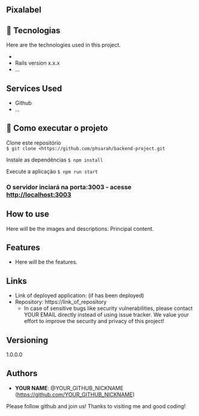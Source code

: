 ## Pixalabel
 

 
 
## :hammer: Tecnologias 
 
Here are the technologies used in this project.
 
* 
* Rails version x.x.x
* ...
 
 
## Services Used
 
* Github
* ...
 
 
## :rocket: Como executar o projeto

 Clone este repositório <br/>
`$ git clone <https://github.com/phsarah/backend-project.git`

 Instale as dependências
`$ npm install`

 Execute a aplicação 
`$ npm run start`


### O servidor inciará na porta:3003 - acesse <http://localhost:3003>
 
## How to use
 
Here will be the images and descriptions. Principal content.
 
 
## Features
 
  - Here will be the features.
 
 
## Links
 
  - Link of deployed application: (if has been deployed)
  - Repository: https://link_of_repository
    - In case of sensitive bugs like security vulnerabilities, please contact
      YOUR EMAIL directly instead of using issue tracker. We value your effort
      to improve the security and privacy of this project!
 
 
## Versioning
 
1.0.0.0
 
 
## Authors
 
* **YOUR NAME**: @YOUR_GITHUB_NICKNAME (https://github.com/YOUR_GITHUB_NICKNAME)
 
 
Please follow github and join us!
Thanks to visiting me and good coding!
